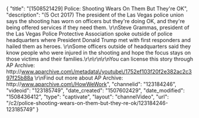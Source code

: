 {
    "title": "[1508521429] Police: Shooting Wears On Them But They're OK",
    "description": "(5 Oct 2017) The president of the Las Vegas police union says the shooting has worn on officers but they're doing OK, and they're being offered services if they need them. \r\nSteve Grammas, president of the Las Vegas Police Protective Association spoke outside of police headquarters where President Donald Trump met with first responders and hailed them as heroes. \r\nSome officers outside of headquarters said they know people who were injured in the shooting and hope the focus stays on those victims and their families.\r\n\r\n\r\nYou can license this story through AP Archive: http:\/\/www.aparchive.com\/metadata\/youtube\/1752ef103f20f2e382ac2c397f25b88a \r\nFind out more about AP Archive: http:\/\/www.aparchive.com\/HowWeWork",
    "channelid": "123184246",
    "videoid": "123185749",
    "date_created": "1507602429",
    "date_modified": "1508436412",
    "type": "captivate",
    "layout": "channelVideo",
    "url": "\/c2\/police-shooting-wears-on-them-but-they-re-ok\/123184246-123185749"
}